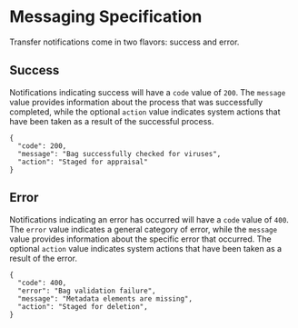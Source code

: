 # Messaging Specification

Transfer notifications come in two flavors: success and error.

## Success

Notifications indicating success will have a `code` value of `200`. The `message` value provides information about the process that was successfully completed, while the optional `action` value indicates system actions that have been taken as a result of the successful process.

```
{
  "code": 200,
  "message": "Bag successfully checked for viruses",
  "action": "Staged for appraisal"
}
```

## Error

Notifications indicating an error has occurred will have a `code` value of `400`. The `error` value indicates a general category of error, while the `message` value provides information about the specific error that occurred. The optional `action` value indicates system actions that have been taken as a result of the error.

```
{
  "code": 400,
  "error": "Bag validation failure",
  "message": "Metadata elements are missing",
  "action": "Staged for deletion",
}
```
